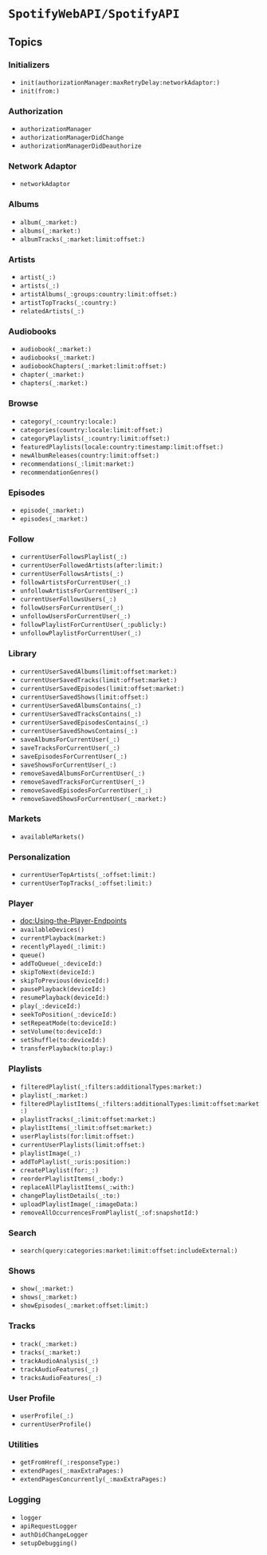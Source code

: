 # ``SpotifyWebAPI/SpotifyAPI``

## Topics

### Initializers

- ``init(authorizationManager:maxRetryDelay:networkAdaptor:)``
- ``init(from:)``

### Authorization

- ``authorizationManager``
- ``authorizationManagerDidChange``
- ``authorizationManagerDidDeauthorize``

### Network Adaptor

- ``networkAdaptor``

### Albums

- ``album(_:market:)``
- ``albums(_:market:)``
- ``albumTracks(_:market:limit:offset:)``

### Artists

- ``artist(_:)``
- ``artists(_:)``
- ``artistAlbums(_:groups:country:limit:offset:)``
- ``artistTopTracks(_:country:)``
- ``relatedArtists(_:)``

### Audiobooks

- ``audiobook(_:market:)``
- ``audiobooks(_:market:)``
- ``audiobookChapters(_:market:limit:offset:)``
- ``chapter(_:market:)``
- ``chapters(_:market:)``

### Browse

- ``category(_:country:locale:)``
- ``categories(country:locale:limit:offset:)``
- ``categoryPlaylists(_:country:limit:offset:)``
- ``featuredPlaylists(locale:country:timestamp:limit:offset:)``
- ``newAlbumReleases(country:limit:offset:)``
- ``recommendations(_:limit:market:)``
- ``recommendationGenres()``

### Episodes

- ``episode(_:market:)``
- ``episodes(_:market:)``

### Follow

- ``currentUserFollowsPlaylist(_:)``
- ``currentUserFollowedArtists(after:limit:)``
- ``currentUserFollowsArtists(_:)``
- ``followArtistsForCurrentUser(_:)``
- ``unfollowArtistsForCurrentUser(_:)``
- ``currentUserFollowsUsers(_:)``
- ``followUsersForCurrentUser(_:)``
- ``unfollowUsersForCurrentUser(_:)``
- ``followPlaylistForCurrentUser(_:publicly:)``
- ``unfollowPlaylistForCurrentUser(_:)``

### Library

- ``currentUserSavedAlbums(limit:offset:market:)``
- ``currentUserSavedTracks(limit:offset:market:)``
- ``currentUserSavedEpisodes(limit:offset:market:)``
- ``currentUserSavedShows(limit:offset:)``
- ``currentUserSavedAlbumsContains(_:)``
- ``currentUserSavedTracksContains(_:)``
- ``currentUserSavedEpisodesContains(_:)``
- ``currentUserSavedShowsContains(_:)``
- ``saveAlbumsForCurrentUser(_:)``
- ``saveTracksForCurrentUser(_:)``
- ``saveEpisodesForCurrentUser(_:)``
- ``saveShowsForCurrentUser(_:)``
- ``removeSavedAlbumsForCurrentUser(_:)``
- ``removeSavedTracksForCurrentUser(_:)``
- ``removeSavedEpisodesForCurrentUser(_:)``
- ``removeSavedShowsForCurrentUser(_:market:)``

### Markets

- ``availableMarkets()``

### Personalization

- ``currentUserTopArtists(_:offset:limit:)``
- ``currentUserTopTracks(_:offset:limit:)``

### Player

- <doc:Using-the-Player-Endpoints>
- ``availableDevices()``
- ``currentPlayback(market:)``
- ``recentlyPlayed(_:limit:)``
- ``queue()``
- ``addToQueue(_:deviceId:)``
- ``skipToNext(deviceId:)``
- ``skipToPrevious(deviceId:)``
- ``pausePlayback(deviceId:)``
- ``resumePlayback(deviceId:)``
- ``play(_:deviceId:)``
- ``seekToPosition(_:deviceId:)``
- ``setRepeatMode(to:deviceId:)``
- ``setVolume(to:deviceId:)``
- ``setShuffle(to:deviceId:)``
- ``transferPlayback(to:play:)``

### Playlists

- ``filteredPlaylist(_:filters:additionalTypes:market:)``
- ``playlist(_:market:)``
- ``filteredPlaylistItems(_:filters:additionalTypes:limit:offset:market:)``
- ``playlistTracks(_:limit:offset:market:)``
- ``playlistItems(_:limit:offset:market:)``
- ``userPlaylists(for:limit:offset:)``
- ``currentUserPlaylists(limit:offset:)``
- ``playlistImage(_:)``
- ``addToPlaylist(_:uris:position:)``
- ``createPlaylist(for:_:)``
- ``reorderPlaylistItems(_:body:)``
- ``replaceAllPlaylistItems(_:with:)``
- ``changePlaylistDetails(_:to:)``
- ``uploadPlaylistImage(_:imageData:)``
- ``removeAllOccurrencesFromPlaylist(_:of:snapshotId:)``

### Search

- ``search(query:categories:market:limit:offset:includeExternal:)``

### Shows

- ``show(_:market:)``
- ``shows(_:market:)``
- ``showEpisodes(_:market:offset:limit:)``

### Tracks

- ``track(_:market:)``
- ``tracks(_:market:)``
- ``trackAudioAnalysis(_:)``
- ``trackAudioFeatures(_:)``
- ``tracksAudioFeatures(_:)``

### User Profile

- ``userProfile(_:)``
- ``currentUserProfile()``

### Utilities

- ``getFromHref(_:responseType:)``
- ``extendPages(_:maxExtraPages:)``
- ``extendPagesConcurrently(_:maxExtraPages:)``

### Logging

- ``logger``
- ``apiRequestLogger``
- ``authDidChangeLogger``
- ``setupDebugging()``
